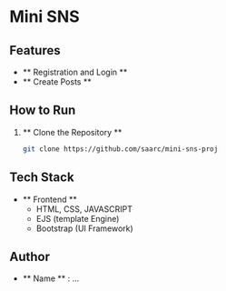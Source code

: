 # Mini SNS

## Features
- ** Registration and Login **
- ** Create Posts **

## How to Run

1. ** Clone the Repository **
   ```bash
   git clone https://github.com/saarc/mini-sns-proj
   ```

## Tech Stack 

- ** Frontend **
  - HTML, CSS, JAVASCRIPT
  - EJS (template Engine)
  - Bootstrap (UI Framework)
  

## Author

- ** Name ** : ...

